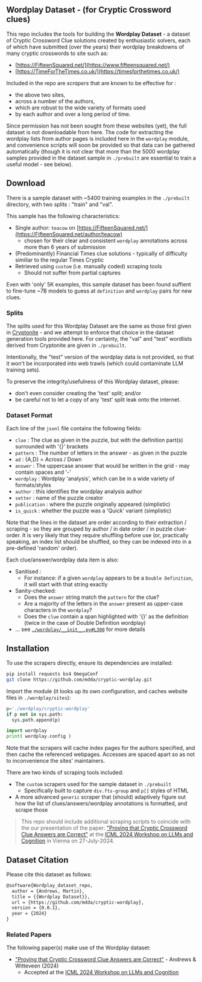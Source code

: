 ## Wordplay Dataset - (for Cryptic Crossword clues)

This repo includes the tools for building the **Wordplay Dataset** - 
a dataset of Cryptic Crossword Clue solutions 
created by enthusiastic solvers, 
each of which have submitted (over the years) their 
wordplay breakdowns of many cryptic crosswords to site such as:

* [https://FifteenSquared.net/](https://www.fifteensquared.net/)
* [https://TimeForTheTimes.co.uk/](https://timesforthetimes.co.uk/)

Included in the repo are _scrapers_ that are known to be effective for :
* the above two sites,
* across a number of the authors,
* which are robust to the wide variety of formats used
* by each author and over a long period of time.

Since permission has not been sought from these websites (yet), 
the full dataset is not downloadable from here. The code for extracting the wordplay lists from author pages
is included here in the `wordplay` module, and convenience scripts will soon be provided so that 
data can be gathered automatically (though it is not clear that more than the 5000 wordplay samples provided in the dataset sample in `./prebuilt` are essential to train a useful model - see below).


## Download

There is a sample dataset with ~5400 training examples in the `./prebuilt` directory, with two splits : "train" and "val".

This sample has the following characteristics:
* Single author: `teacow` on [https://FifteenSquared.net/](https://FifteenSquared.net/author/teacow)
  + chosen for their clear and consistent `wordplay` annotations across more than 6 years of submission
* (Predominantly) Financial Times clue solutions - typically of difficulty similiar to the regular Times Cryptic
* Retrieved using `custom` (i.e. manually coded) scraping tools 
  + Should not suffer from partial captures

Even with 'only' 5K examples, this sample dataset has been found suffient to fine-tune ~7B models to guess at `definition` and `wordplay` pairs for new clues.  


### Splits

The splits used for this Wordplay Dataset are the same as those first given in [Cryptonite](https://github.com/aviaefrat/cryptonite) - and we attempt to enforce that choice in the dataset generation tools provided here.  For certainty, the "val" and "test" wordlists derived from Cryptonite are given
in `./prebuilt`.

Intentionally, the "test" version of the wordplay data is not provided, 
so that it won't be incorporated into web trawls (which could contaminate LLM training sets).

To preserve the integrity/usefulness of this Wordplay dataset, please: 
* don't even consider creating the 'test' split; and/or
* be careful not to let a copy of any 'test' split leak onto the internet.


### Dataset Format

Each line of the `jsonl` file contains the following fields:
* `clue` : The clue as given in the puzzle, but with the definition part(s) surrounded with '{}' brackets
* `pattern` : The number of letters in the answer - as given in the puzzle
* `ad` : {A,D} = Across / Down 
* `answer` : The uppercase answer that would be written in the grid - may contain spaces and '-'
* `wordplay` : Wordplay 'analysis', which can be in a wide variety of formats/styles
* `author` : this identifies the wordplay analysis author
* `setter` : name of the puzzle creator
* `publication` : where the puzzle originally appeared (simplistic)
* `is_quick` : whether the puzzle was a 'Quick' variant (simplistic)

Note that the lines in the dataset are order according to their extraction / scraping - so they
are grouped by author / in date order / in puzzle clue-order.  It is very likely that they 
require shuffling before use (or, practically speaking, an index list should be shuffled, so they
can be indexed into in a pre-defined 'random' order).

Each clue/answer/wordplay data item is also:
* Sanitised : 
  + For instance: if a given `wordplay` appears to be a `Double Definition`, it will start with that string exactly
* Sanity-checked:
  + Does the `answer` string match the `pattern` for the clue?
  + Are a majority of the letters in the `answer` present as upper-case characters in the `wordplay`?
  + Does the `clue` contain a span highlighted with '{}' as the definition (twice in the case of Double Definition wordplay)
* ... see [`./wordplay/__init__.py#L300`](/mdda/cryptic-wordplay/blob/main/wordplay/__init__.py#L300) for more details


## Installation

To use the scrapers directly, ensure its dependencies are installed:

```bash
pip install requests bs4 OmegaConf
git clone https://github.com/mdda/cryptic-wordplay.git
```

Import the module (it looks up its own configuration, and caches website files in `./wordplay/sites`):

```python
p='./wordplay/cryptic-wordplay'
if p not in sys.path:
  sys.path.append(p)

import wordplay
print( wordplay.config )
```

Note that the scrapers will cache index pages for the authors specified, and then cache the referenced
webpages.  Accesses are spaced apart so as not to inconvenience the sites' maintainers.

There are two kinds of scraping tools included: 
* The `custom` scrapers used for the sample dataset in `./prebuilt`
  + Specifically built to capture `div.fts-group` and `p[]` styles of HTML
* A more advanced `generic` scraper that (should) adaptively figure out how the list of clues/answers/wordplay annotations is formatted, and scrape those


> This repo should include additional scraping scripts to coincide with the our presentation of the paper:
> ["Proving that Cryptic Crossword Clue Answers are Correct"](https://arxiv.org/abs/2407.08824)
> at the [ICML 2024 Workshop on LLMs and Cognition](https://llm-cognition.github.io/) in Vienna on 27-July-2024.


## Dataset Citation

Please cite this dataset as follows:
```latex
@software{Wordplay_dataset_repo,
  author = {Andrews, Martin},
  title = {{Wordplay Dataset}},
  url = {https://github.com/mdda/cryptic-wordplay},
  version = {0.0.1},
  year = {2024}
}
```

### Related Papers

The following paper(s) make use of the Wordplay dataset:

* ["Proving that Cryptic Crossword Clue Answers are Correct"](https://arxiv.org/abs/2407.08824) - Andrews & Witteveen (2024)
  + Accepted at the [ICML 2024 Workshop on LLMs and Cognition](https://llm-cognition.github.io/)

